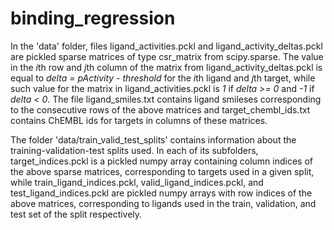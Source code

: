 # binding_regression
In the 'data' folder, files ligand_activities.pckl and ligand_activity_deltas.pckl
are pickled sparse matrices of type csr_matrix from scipy.sparse.
The value in the *i*th row and *j*th column of the matrix from ligand_activity_deltas.pckl
is equal to *delta = pActivity - threshold* for the *i*th ligand and *j*th target,
while such value for the matrix in ligand_activities.pckl is *1* if *delta >= 0*
and *-1* if *delta < 0*. The file ligand_smiles.txt contains ligand smileses
corresponding to the consecutive rows of the above matrices and 
target_chembl_ids.txt contains ChEMBL ids for targets in columns of these matrices. 

The folder 'data/train_valid_test_splits' contains information about 
the training-validation-test splits used. In each of its subfolders, 
target_indices.pckl is a pickled numpy array containing column indices of the above 
sparse matrices, corresponding to targets used in a given split, while 
train_ligand_indices.pckl, valid_ligand_indices.pckl, and test_ligand_indices.pckl 
are pickled numpy arrays with row indices of the above matrices, corresponding to ligands used in the train, 
validation, and test set of the split respectively.


